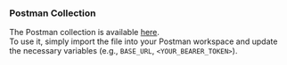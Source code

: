 ### Postman Collection

The Postman collection is available [here](./docs/postman/my-mood-core-api.postman_collection.json).  
To use it, simply import the file into your Postman workspace and update the necessary variables (e.g., `BASE_URL`, `<YOUR_BEARER_TOKEN>`).

